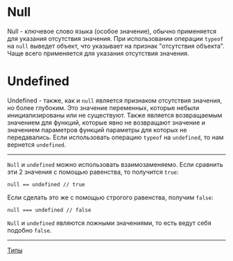 # Null
Null - ключевое слово языка (особое значение), обычно применяется для указания отсутствия значения. При использовании операции `typeof` на `null` выведет объект, что указывает на признак "отсутствия объекта". Чаще всего применяется для указания отсутствия значения.

# Undefined
Undefined - также, как и `null` является признаком отсутствия значения, но более глубоким. Это значение переменных, которые небыли инициализированы или не существуют. Также является возвращаемым значением для функций, которые явно не возвращают значение и значением параметров функций параметры для которых не передавались. Если использовать операцию `typeof` на `undefined`, то нам вернется `undefined`.

---
`Null` и `undefined` можно использовать взаимозаменяемо. Если сравнить эти 2 значения с помощью равенства, то получится `true`:
```
null == undefined // true
```

Если сделать это же с помощью строгого равенства, получим `false`:
```
null === undefined // false
```

`Null` и `undefined` являются ложными значениями, то есть ведут себя подобно `false`.

---
[Типы](Типы)